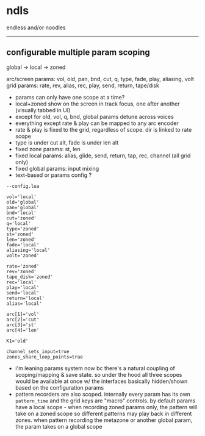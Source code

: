 # ndls

endless and/or noodles

---

## configurable multiple param scoping

global -> local -> zoned

arc/screen params: vol, old, pan, bnd, cut, q, type, fade, play, aliasing, volt
grid params: rate, rev, alias, rec, play, send, return, tape/disk

- params can only have one scope at a time?
- local+zoned show on the screen in track focus, one after another (visually tabbed in UI)
- except for old, vol, q, bnd, global params detune across voices
- everything except rate & play can be mapped to any arc encoder
- rate & play is fixed to the grid, regardless of scope. dir is linked to rate scope
- type is under cut alt, fade is under len alt
- fixed zone params: st, len
- fixed local params: alias, glide, send, return, tap, rec, channel (all grid only)
- fixed global params: input mixing
- text-based or params config ?

```
--config.lua

vol='local'
old='global'
pan='global'
bnd='local'
cut='zoned'
q='local'
type='zoned'
st='zoned'
len='zoned'
fade='local'
aliasing='local'
volt='zoned'

rate='zoned'
rev='zoned'
tape_disk='zoned'
rec='local'
play='local'
send='local'
return='local'
alias='local'

arc[1]='vol'
arc[2]='cut'
arc[3]='st'
arc[4]='len'

K1='old'

channel_sets_input=true
zones_share_loop_points=true

```

- i'm leaning params system now bc there's a natural coupling of scoping/mapping & save state. so under the hood all three scopes would be available at once w/ the interfaces basically hidden/shown based on the configuration params
- pattern recorders are also scoped. internally every param has its own `pattern_time` and the grid keys are "macro" controls. by default params have a local scope - when recording zoned params only, the pattern will take on a zoned scope so different patterns may play back in different zones. when pattern recording the metazone or another global param, the param takes on a global scope

